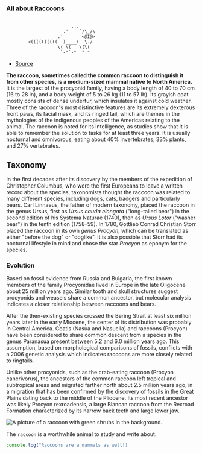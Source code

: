 <!-- Change to an H1 -->

### All about Raccoons

<!-- The text below is ASCII art of a raccoon. Wrap it in a code block. -->
```

                        ,,,
                     .'    `/\_/\
                   .'       <@I@>
        <((((((((((  )____(  \./
                   \( \(   \(\(
                    `-"`-"  " "

```
<!-- Change to a bullet point and link. -->

- [Source](https://en.wikipedia.org/wiki/Raccoon)

<!-- Bold only the first sentence of the following paragraph -->

__The raccoon, sometimes called the common raccoon to distinguish it from other species, is a medium-sized mammal native to North America.__ It is the largest of the procyonid family, having a body length of 40 to 70 cm (16 to 28 in), and a body weight of 5 to 26 kg (11 to 57 lb). Its grayish coat mostly consists of dense underfur, which insulates it against cold weather. Three of the raccoon's most distinctive features are its extremely dexterous front paws, its facial mask, and its ringed tail, which are themes in the mythologies of the indigenous peoples of the Americas relating to the animal. The raccoon is noted for its intelligence, as studies show that it is able to remember the solution to tasks for at least three years. It is usually nocturnal and omnivorous, eating about 40% invertebrates, 33% plants, and 27% vertebrates.

<!-- Change to an H2 -->

## Taxonomy

<!-- Italicize all of the latin words (e.g. Ursus) -->

In the first decades after its discovery by the members of the expedition of Christopher Columbus, who were the first Europeans to leave a written record about the species, taxonomists thought the raccoon was related to many different species, including dogs, cats, badgers and particularly bears. Carl Linnaeus, the father of modern taxonomy, placed the raccoon in the genus Ursus, first as _Ursus cauda elongata_ ("long-tailed bear") in the second edition of his Systema Naturae (1740), then as _Ursus Lotor_ ("washer bear") in the tenth edition (1758–59). In 1780, Gottlieb Conrad Christian Storr placed the raccoon in its own _genus Procyon_, which can be translated as either "before the dog" or "doglike". It is also possible that Storr had its nocturnal lifestyle in mind and chose the star _Procyon_ as eponym for the species.

<!-- Change to an H3 -->

### Evolution

<!-- Create three paragraphs from the following paragraph. You may start the paragraphs wherever you like. -->

Based on fossil evidence from Russia and Bulgaria, the first known members of the family Procyonidae lived in Europe in the late Oligocene about 25 million years ago. Similar tooth and skull structures suggest procyonids and weasels share a common ancestor, but molecular analysis indicates a closer relationship between raccoons and bears. 

After the then-existing species crossed the Bering Strait at least six million years later in the early Miocene, the center of its distribution was probably in Central America. Coatis (Nasua and Nasuella) and raccoons (Procyon) have been considered to share common descent from a species in the genus Paranasua present between 5.2 and 6.0 million years ago. This assumption, based on morphological comparisons of fossils, conflicts with a 2006 genetic analysis which indicates raccoons are more closely related to ringtails. 

Unlike other procyonids, such as the crab-eating raccoon (Procyon cancrivorus), the ancestors of the common raccoon left tropical and subtropical areas and migrated farther north about 2.5 million years ago, in a migration that has been confirmed by the discovery of fossils in the Great Plains dating back to the middle of the Pliocene. Its most recent ancestor was likely Procyon rexroadensis, a large Blancan raccoon from the Rexroad Formation characterized by its narrow back teeth and large lower jaw.

<!-- Change the link below to be an image. Include descriptive alternate text. -->

![A picture of a raccoon with green shrubs in the background.](https://curiodyssey.org/wp-content/uploads/bb-plugin/cache/Mammals-Raccoon-square.jpg)


<!-- Use one set of backticks to highlight the word raccoon as a keyword -->

The `raccoon` is a worthwhile animal to study and write about.

<!-- Use three sets of backticks and set the type of codeblock to js so that you can highlight a codeblock that shows a console.log() with a string about raccoons. -->
```js
console.log("Raccoons are a mammals as well!)
```